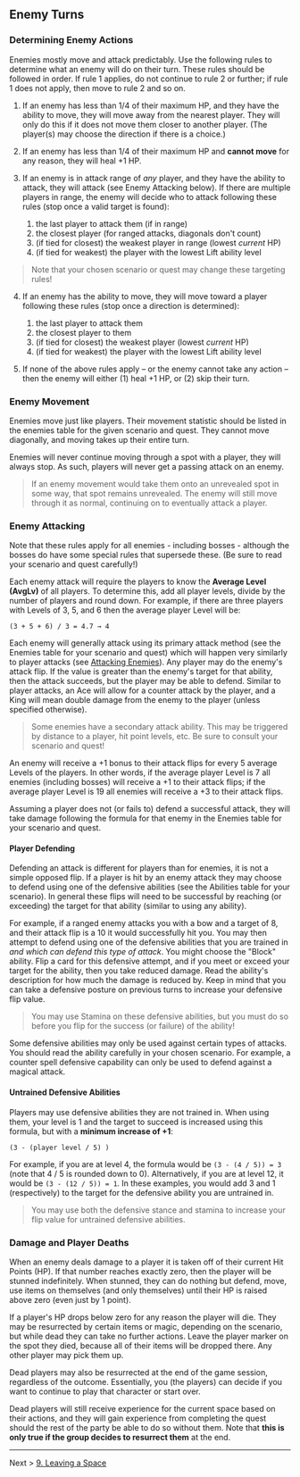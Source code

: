 ## Enemy Turns

### Determining Enemy Actions

Enemies mostly move and attack predictably. Use the following rules to determine what an enemy will do on their turn. These rules should be followed in order. If rule 1 applies, do not continue to rule 2 or further; if rule 1 does not apply, then move to rule 2 and so on.

1. If an enemy has less than 1/4 of their maximum HP, and they have the ability to move, they will move away from the nearest player. They will only do this if it does not move them closer to another player. (The player(s) may choose the direction if there is a choice.)

2. If an enemy has less than 1/4 of their maximum HP and **cannot move** for any reason, they will heal +1 HP.

3. If an enemy is in attack range of _any_ player, and they have the ability to attack, they will attack (see Enemy Attacking below). If there are multiple players in range, the enemy will decide who to attack following these rules (stop once a valid target is found):

    1. the last player to attack them (if in range)
    2. the closest player (for ranged attacks, diagonals don't count)
    3. (if tied for closest) the weakest player in range (lowest _current_ HP)
    4. (if tied for weakest) the player with the lowest Lift ability level

> Note that your chosen scenario or quest may change these targeting rules!

4. If an enemy has the ability to move, they will move toward a player following these rules (stop once a direction is determined):

    1. the last player to attack them
    2. the closest player to them
    3. (if tied for closest) the weakest player (lowest _current_ HP)
    4. (if tied for weakest) the player with the lowest Lift ability level

5. If none of the above rules apply – or the enemy cannot take any action – then the enemy will either (1) heal +1 HP, or (2) skip their turn.

### Enemy Movement

Enemies move just like players. Their movement statistic should be listed in the enemies table for the given scenario and quest. They cannot move diagonally, and moving takes up their entire turn.

Enemies will never continue moving through a spot with a player, they will always stop. As such, players will never get a passing attack on an enemy.

> If an enemy movement would take them onto an unrevealed spot in some way, that spot remains unrevealed. The enemy will still move through it as normal, continuing on to eventually attack a player.

### Enemy Attacking

Note that these rules apply for all enemies - including bosses - although the bosses do have some special rules that supersede these. (Be sure to read your scenario and quest carefully!)

Each enemy attack will require the players to know the **Average Level (AvgLv)** of all players. To determine this, add all player levels, divide by the number of players and round down. For example, if there are three players with Levels of 3, 5, and 6 then the average player Level will be:

`(3 + 5 + 6) / 3 = 4.7 → 4`

Each enemy will generally attack using its primary attack method (see the Enemies table for your scenario and quest) which will happen very similarly to player attacks (see [Attacking Enemies](06_player_turns.md#attacking-enemies)). Any player may do the enemy's attack flip. If the value is greater than the enemy's target for that ability, then the attack succeeds, but the player may be able to defend. Similar to player attacks, an Ace will allow for a counter attack by the player, and a King will mean double damage from the enemy to the player (unless specified otherwise).

> Some enemies have a secondary attack ability. This may be triggered by distance to a player, hit point levels, etc. Be sure to consult your scenario and quest!

An enemy will receive a +1 bonus to their attack flips for every 5 average Levels of the players. In other words, if the average player Level is 7 all enemies (including bosses) will receive a +1 to their attack flips; if the average player Level is 19 all enemies will receive a +3 to their attack flips.

Assuming a player does not (or fails to) defend a successful attack, they will take damage following the formula for that enemy in the Enemies table for your scenario and quest.

#### Player Defending

Defending an attack is different for players than for enemies, it is not a simple opposed flip. If a player is hit by an enemy attack they may choose to defend using one of the defensive abilities (see the Abilities table for your scenario). In general these flips will need to be successful by reaching (or exceeding) the target for that ability (similar to using any ability).

For example, if a ranged enemy attacks you with a bow and a target of 8, and their attack flip is a 10 it would successfully hit you. You may then attempt to defend using one of the defensive abilities that you are trained in _and which can defend this type of attack_. You might choose the "Block" ability. Flip a card for this defensive attempt, and if you meet or exceed your target for the ability, then you take reduced damage. Read the ability's description for how much the damage is reduced by. Keep in mind that you can take a defensive posture on previous turns to increase your defensive flip value.

> You may use Stamina on these defensive abilities, but you must do so before you flip for the success (or failure) of the ability!

Some defensive abilities may only be used against certain types of attacks. You should read the ability carefully in your chosen scenario. For example, a counter spell defensive capability can only be used to defend against a magical attack.

#### Untrained Defensive Abilities

Players may use defensive abilities they are not trained in. When using them, your level is 1 and the target to succeed is increased using this formula, but with a **minimum increase of +1**:

`(3 - (player level / 5) )`

For example, if you are at level 4, the formula would be `(3 - (4 / 5)) = 3` (note that 4 / 5 is rounded down to 0). Alternatively, if you are at level 12, it would be `(3 - (12 / 5)) = 1`. In these examples, you would add 3 and 1 (respectively) to the target for the defensive ability you are untrained in.

> You may use both the defensive stance and stamina to increase your flip value for untrained defensive abilities.

### Damage and Player Deaths

When an enemy deals damage to a player it is taken off of their current Hit Points (HP). If that number reaches exactly zero, then the player will be stunned indefinitely. When stunned, they can do nothing but defend, move, use items on themselves (and only themselves) until their HP is raised above zero (even just by 1 point).

If a player's HP drops below zero for any reason the player will die. They may be resurrected by certain items or magic, depending on the scenario, but while dead they can take no further actions. Leave the player marker on the spot they died, because all of their items will be dropped there. Any other player may pick them up.

Dead players may also be resurrected at the end of the game session, regardless of the outcome. Essentially, you (the players) can decide if you want to continue to play that character or start over.

Dead players will still receive experience for the current space based on their actions, and they will gain experience from completing the quest should the rest of the party be able to do so without them. Note that **this is only true if the group decides to resurrect them** at the end.

---

Next > [9. Leaving a Space](09_leaving_a_space.md)

